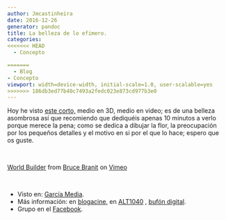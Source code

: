 ```yaml
---
author: Jmcastinheira
date: 2016-12-26
generator: pandoc
title: La belleza de lo efimero.
categories:
<<<<<<< HEAD
  - Concepto

=======
  - Blog
- Concepto
viewport: width=device-width, initial-scale=1.0, user-scalable=yes
>>>>>>> 186db3ed77b40c7493a2fedc023e873cd977b3e0
---
```




Hoy he visto [este
corto,](http://garciamedia.com/latinamerica/blog/articles/la_brevedad/)
medio en 3D, medio en video; es de una belleza asombrosa así que
recomiendo que dediquéis apenas 10 minutos a verlo porque merece la
pena; como se dedica a dibujar la flor, la preocupación por los pequeños
detalles y el motivo en si por el que lo hace; espero que os guste.

 

[World Builder](http://vimeo.com/3365942) from [Bruce
Branit](http://vimeo.com/user1349603) on [Vimeo](http://vimeo.com)

 

-   Visto en: [García
    Media](http://garciamedia.com/latinamerica/blog/articles/la_brevedad/).
  -   Más información: en
    [blogacine](http://www.blogacine.com/2009/03/06/world-builder-lo-ultimo-de-bruce-branit/),
    en
    [ALT1040](http://alt1040.com/2009/03/world-builder-creando-un-mundo-en-la-realidad-virtual)
    , [bufón
    digital](http://elbufondigital.blogspot.com/2009/03/bruce-branit-405-world-builder.html).
  -   Grupo en el
    [Facebook](http://www.facebook.com/pages/World-Builder/73936485659).
